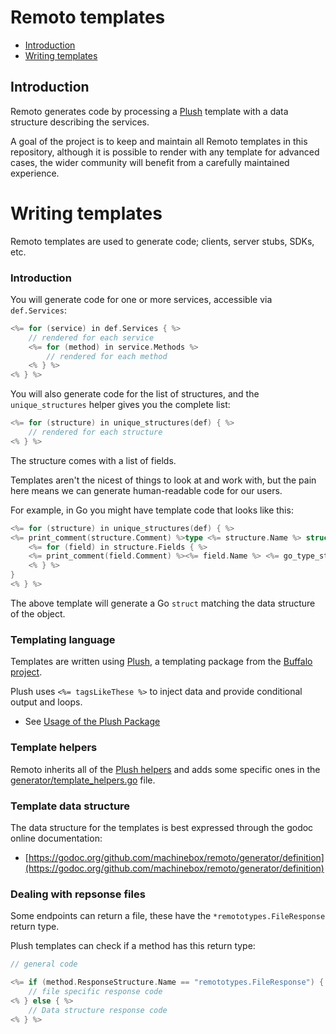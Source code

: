 # Remoto templates

* [Introduction](#introduction)
* [Writing templates](#writing-templates)

## Introduction

Remoto generates code by processing a [Plush](https://github.com/gobuffalo/plush) template with a data structure describing the services.

A goal of the project is to keep and maintain all Remoto templates in this repository, although it is
possible to render with any template for advanced cases, the wider community will benefit from a
carefully maintained experience.

# Writing templates

Remoto templates are used to generate code; clients, server stubs, SDKs, etc.

### Introduction

You will generate code for one or more services, accessible via `def.Services`:

```c
<%= for (service) in def.Services { %>
	// rendered for each service
	<%= for (method) in service.Methods %>
		// rendered for each method
	<% } %>
<% } %>
```

You will also generate code for the list of structures, and the `unique_structures` helper 
gives you the complete list:

```c
<%= for (structure) in unique_structures(def) { %>
	// rendered for each structure
<% } %>
```

The structure comes with a list of fields.

Templates aren't the nicest of things to look at and work with, but the pain here means
we can generate human-readable code for our users.

For example, in Go you might have template code that looks like this:

```go
<%= for (structure) in unique_structures(def) { %>
<%= print_comment(structure.Comment) %>type <%= structure.Name %> struct {
	<%= for (field) in structure.Fields { %>
	<%= print_comment(field.Comment) %><%= field.Name %> <%= go_type_string(field.Type) %> `json:"<%= underscore(field.Name) %>"`
	<% } %>
}
<% } %>
```

The above template will generate a Go `struct` matching the data structure of the object.

### Templating language

Templates are written using [Plush](https://github.com/gobuffalo/plush), a templating package
from the [Buffalo project](https://gobuffalo.io/).

Plush uses `<%= tagsLikeThese %>` to inject data and provide conditional output and loops.

* See [Usage of the Plush Package](https://github.com/gobuffalo/plush#usage)

### Template helpers

Remoto inherits all of the [Plush helpers](https://github.com/gobuffalo/plush#helpers) and adds some
specific ones in the [generator/template_helpers.go](https://github.com/machinebox/remoto/blob/master/generator/template_helpers.go) file.

### Template data structure

The data structure for the templates is best expressed through the godoc online documentation:

* [https://godoc.org/github.com/machinebox/remoto/generator/definition](https://godoc.org/github.com/machinebox/remoto/generator/definition)

### Dealing with repsonse files

Some endpoints can return a file, these have the `*remototypes.FileResponse` return type.

Plush templates can check if a method has this return type:

```c
// general code

<%= if (method.ResponseStructure.Name == "remototypes.FileResponse") { %>
	// file specific response code
<% } else { %>
	// Data structure response code
<% } %>
```
